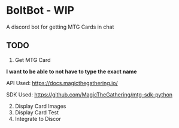 # BoltBot - WIP
A discord bot for getting MTG Cards in chat

## TODO
1. Get MTG Card

**I want to be able to not have to type the exact name**

API Used: https://docs.magicthegathering.io/

SDK Used: https://github.com/MagicTheGathering/mtg-sdk-python

2. Display Card Images
3. Display Card Test
4. Integrate to Discor
